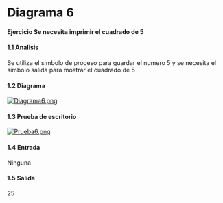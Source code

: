 # Diagrama 6
#### Ejercicio Se necesita imprimir el cuadrado de 5
#### 1.1 Analisis
Se utiliza el simbolo de proceso para guardar el numero 5 y se necesita el simbolo salida para mostrar el cuadrado de 5
#### 1.2 Diagrama 
[![Diagrama6.png](https://i.postimg.cc/k5V0dQyg/Diagrama6.png)](https://postimg.cc/QB34QWP2)
#### 1.3 Prueba de escritorio
[![Prueba6.png](https://i.postimg.cc/Vkhh4ScQ/Prueba6.png)](https://postimg.cc/ZWrj55RV)
#### 1.4 Entrada
Ninguna
#### 1.5 Salida
25
